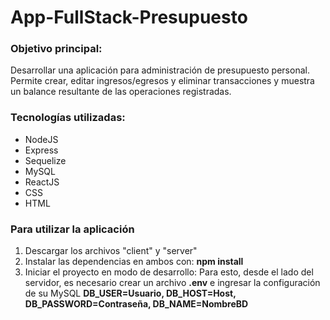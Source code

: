 # App-FullStack-Presupuesto

### Objetivo principal: ###
Desarrollar una aplicación para administración de presupuesto personal. Permite crear, editar ingresos/egresos y eliminar transacciones y muestra un balance resultante de las operaciones registradas.

### Tecnologías utilizadas: ###
- NodeJS
- Express
- Sequelize
- MySQL
- ReactJS
- CSS
- HTML

### Para utilizar la aplicación ###
1. Descargar los archivos "client" y "server"
2. Instalar las dependencias en ambos con: **npm install**
3. Iniciar el proyecto en modo de desarrollo:
Para esto, desde el lado del servidor, es necesario crear un archivo **.env** e ingresar la configuración de su MySQL
**DB_USER=Usuario, DB_HOST=Host, DB_PASSWORD=Contraseña, DB_NAME=NombreBD**
